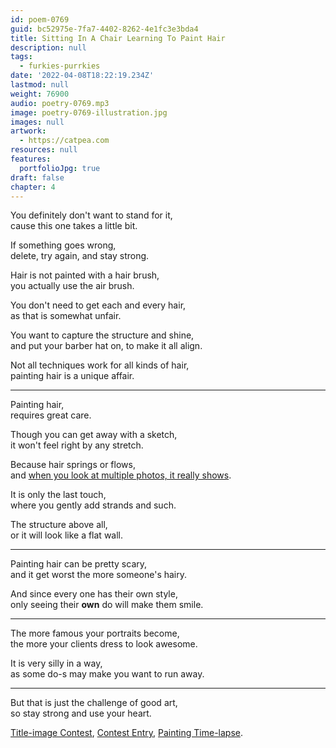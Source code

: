 ```yaml
---
id: poem-0769
guid: bc52975e-7fa7-4402-8262-4e1fc3e3bda4
title: Sitting In A Chair Learning To Paint Hair
description: null
tags:
  - furkies-purrkies
date: '2022-04-08T18:22:19.234Z'
lastmod: null
weight: 76900
audio: poetry-0769.mp3
image: poetry-0769-illustration.jpg
images: null
artwork:
  - https://catpea.com
resources: null
features:
  portfolioJpg: true
draft: false
chapter: 4
---
```


You definitely don't want to stand for it,\
cause this one takes a little bit.

If something goes wrong,\
delete, try again, and stay strong.

Hair is not painted with a hair brush,\
you actually use the air brush.

You don't need to get each and every hair,\
as that is somewhat unfair.

You want to capture the structure and shine,\
and put your barber hat on, to make it all align.

Not all techniques work for all kinds of hair,\
painting hair is a unique affair.

---

Painting hair,\
requires great care.

Though you can get away with a sketch,\
it won't feel right by any stretch.

Because hair springs or flows,\
and [when you look at multiple photos, it really shows](https://unsplash.com/s/photos/hair).

It is only the last touch,\
where you gently add strands and such.

The structure above all,\
or it will look like a flat wall.

---

Painting hair can be pretty scary,\
and it get worst the more someone's hairy.

And since every one has their own style,\
only seeing their **own** do will make them smile.

---

The more famous your portraits become,\
the more your clients dress to look awesome.

It is very silly in a way,\
as some do-s may make you want to run away.

---

But that is just the challenge of good art,\
so stay strong and use your heart.

[Title-image Contest](https://www.reddit.com/r/redditgetsdrawn/comments/ty4ask/this_is_me/), [Contest Entry](https://www.reddit.com/r/redditgetsdrawn/comments/ty4ask/this_is_me/i43hfim/?context=3), [Painting Time-lapse](https://youtu.be/43zEEl3iLjc).
